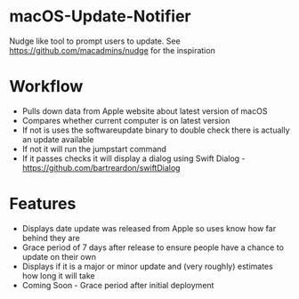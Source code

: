 # macOS-Update-Notifier
Nudge like tool to prompt users to update. See https://github.com/macadmins/nudge for the inspiration

# Workflow
- Pulls down data from Apple website about latest version of macOS
- Compares whether current computer is on latest version
- If not is uses the softwareupdate binary to double check there is actually an update available
- If not it will run the jumpstart command
- If it passes checks it will display a dialog using Swift Dialog - https://github.com/bartreardon/swiftDialog 

# Features
- Displays date update was released from Apple so uses know how far behind they are 
- Grace period of 7 days after release to ensure people have a chance to update on their own
- Displays if it is a major or minor update and (very roughly) estimates how long it will take
- Coming Soon - Grace period after initial deployment 
